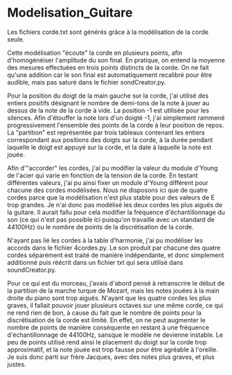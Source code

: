 # Modelisation_Guitare

Les fichiers corde.txt sont générés grâce à la modélisation de la corde seule.

Cette modélisation "écoute" la corde en plusieurs points, afin d'homogénéiser l'amplitude du son final. En pratique, on entend la moyenne des mesures effectuées en trois points distincts de la corde. On ne fait qu'une addition car le son final est automatiquement recalibré pour être audible, mais pas saturé dans le fichier sondCreator.py.

Pour la position du doigt de la main gauche sur la corde, j'ai utilisé des entiers positifs désignant le nombre de demi-tons de la note à jouer au dessus de la note de la corde à vide. La position -1 est utilisée pour les silences. Afin d'étouffer la note lors d'un doigté -1, j'ai simplement rammené progressivement l'ensemble des points de la corde à leur position de repos.
La "partition" est représentée par trois tableaux contenant les entiers correspondant aux positions des doigts sur la corde, à la durée pendant laquelle le doigt est appuyé sur la corde, et la date à laquelle la note est jouée.

Afin d'"accorder" les cordes, j'ai pu modifier la valeur du module d'Young de l'acier qui varie en fonction de la tension de la corde. En testant différentes valeurs, j'ai pu ainsi fixer un module d'Young différent pour chacune des cordes modélisées. Nous ne disposons ici que de quatre cordes parce que la modélisation n'est plus stable pour des valeurs de E trop grandes. Je n'ai donc pas modélisé les deux cordes les plus aiguës de la guitare. Il aurait fallu pour cela modifier la fréquence d'échantillonnage du son (ce qui n'est pas possible ici puisqu'on travaille avec un standard de 44100Hz) ou le nombre de points de la discrétisation de la corde.

N'ayant pas lié les cordes à la table d'harmonie, j'ai pu modéliser les accords dans le fichier 4cordes.py. Le son produit par chacune des quatre cordes séparément est traité de manière indépendante, et donc simplement additionné puis réécrit dans un fichier txt qui sera utilisé dans soundCreator.py.

Pour ce qui est du morceau, j'avais d'abord pensé à retranscrire le début de la partition de la marche turque de Mozart, mais les notes jouées à la main droite du piano sont trop aiguës. N'ayant que les quatre cordes les plus graves, il fallait pouvoir jouer plusieurs octaves sur une même corde, ce qui ne rend rien de bon, à cause du fait que le nombre de points pour la discrétisation de la corde est limité. En effet, on ne peut augmenter le nombre de points de manière conséquente en restant à une fréquence d'échantillonnage de 44100Hz, sansque le modèle ne devienne instable. Le peu de points utilisé rend ainsi le placement du doigt sur la corde trop approximatif, et la note jouée est trop fausse pour être agréable à l'oreille.
Je suis donc parti sur frère Jacques, avec des notes plus graves, et plus justes.
